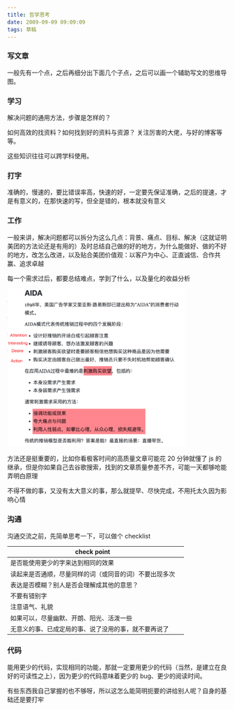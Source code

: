 ```yaml
---
title: 哲学思考
date: 2009-09-09 09:09:09
tags: 草稿
---
```


### 写文章

一般先有一个点，之后再细分出下面几个子点，之后可以画一个辅助写文的思维导图。

### 学习

解决问题的通用方法，步骤是怎样的？

如何高效的找资料？如何找到好的资料与资源？ 关注厉害的大佬，与好的博客等等。

这些知识往往可以跨学科使用。

### 打字

准确的，慢速的，要比错误率高，快速的好，一定要先保证准确，之后的提速，才是有意义的，在那快速的写，但全是错的，根本就没有意义

### 工作

一般来讲，解决问题都可以拆分为这么几点：背景、痛点、目标、解决（这就证明美团的方法论还是有用的）及时总结自己做的好的地方，为什么能做好、做的不好的地方，改怎么改进，以及贴合美团价值观：以客户为中心、正直诚信、合作共赢、追求卓越

每一个需求过后，都要总结难点，学到了什么，以及量化的收益分析

<img src="https://raw.githubusercontent.com/acmu/pictures/master/uPic/2021-12/28_17:31_ZnBJE5.png" alt="image-20211223153215346" style="zoom: 40%;" />

方法还是挺重要的，比如你看极客时间的高质量文章可能花 20 分钟就懂了 js 的继承，但是你如果自己去谷歌搜索，找到的文章质量参差不齐，可能一天都够呛能弄明白原理

不得不做的事，又没有太大意义的事，那么就提早、尽快完成，不用托太久因为影响心情

### 沟通

沟通交流之前，先简单思考一下，可以做个 checklist

| check point                                            |     |
| ------------------------------------------------------ | --- |
| 是否能使用更少的字来达到相同的效果                     |     |
| 读起来是否通顺，尽量同样的词（或同音的词）不要出现多次 |     |
| 表达是否模糊？别人是否会理解成其他的意思？             |     |
| 不要有错别字                                           |     |
| 注意语气、礼貌                                         |     |
| 如果可以，尽量幽默、开朗、阳光、活泼一些               |     |
| 无意义的事、已成定局的事、说了没用的事，就不要再说了   |     |

### 代码

能用更少的代码，实现相同的功能，那就一定要用更少的代码（当然，是建立在良好的可读性之上），因为更少的代码意味着更少的 bug、更少的阅读时间。

有些东西我自己掌握的也不够呀，所以这怎么能简明扼要的讲给别人呢？自身的基础还是要打牢
